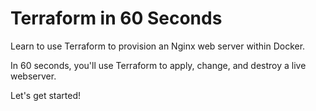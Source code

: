 # Terraform in 60 Seconds

Learn to use Terraform to provision an Nginx web server within Docker.

In 60 seconds, you'll use Terraform to apply, change, and destroy a live webserver.

Let's get started!